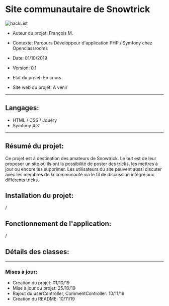 # Site communautaire de Snowtrick



![hackList](https://www.abc-of-snowboarding.com/wp-content/uploads/2019/05/Snowboarding-Tricks.jpg)



* Auteur du projet: François M. 	
* Contexte: Parcours Développeur d'application PHP / Symfony chez Openclassrooms  	
* Date: 01/10/2019

* Version: 0.1
* Etat du projet: En cours
* Site web du projet: A venir


-----------------

## Langages:

* HTML / CSS / Jquery
* Symfony 4.3

-----------------

## Résumé du projet:


Ce projet est à destination des amateurs de Snowtrick. Le but est de leur proposer un site où ils ont la possibilité de poster des tricks, les mettres à jour ou encore les supprimer. Les utilisateurs du site peuvent aussi discuter avec les membres de la communauté via le fil de discussion intégré aux différents tricks.


## Installation du projet:

/


## Fonctionnement de l'application:

/

## Détails des classes:


-----------------

### Mises à jour:

- Création du projet: 01/10/19
- Mise à jour du projet: 25/10/19
- Rajout du userController, CommentController: 10/11/19
- Création du README: 10/11/19

